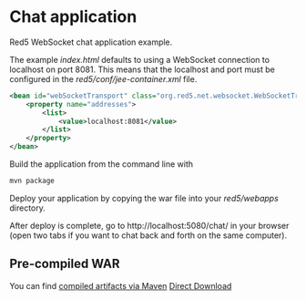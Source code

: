 Chat application
================

Red5 WebSocket chat application example.

The example <i>index.html</i> defaults to using a WebSocket connection to localhost on port 8081. This means that the localhost and port must be configured in the <i>red5/conf/jee-container.xml</i> file.

```xml
<bean id="webSocketTransport" class="org.red5.net.websocket.WebSocketTransport">
    <property name="addresses">
        <list>
            <value>localhost:8081</value>
        </list>
    </property>
</bean>
```

Build the application from the command line with

```bash
mvn package
```

Deploy your application by copying the war file into your <i>red5/webapps</i> directory.

After deploy is complete, go to http://localhost:5080/chat/ in your browser (open two tabs if you want to chat back and forth on the same computer).

Pre-compiled WAR
----------------
You can find [compiled artifacts via Maven](http://mvnrepository.com/artifact/org.red5.demos/chat)
[Direct Download](https://oss.sonatype.org/content/repositories/releases/org/red5/demos/chat/1.1/chat-1.1.war)

